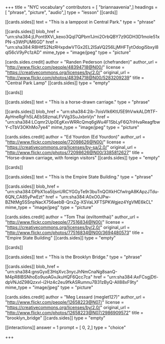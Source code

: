 +++
title = "NYC vocabulary"
contributors = [ "briannaavenia",]
headings = [ "phrase", "picture", "audio",]
type = "lesson"
[[cards]]

[[cards.sides]]
text = "This is a lamppost in Central Park."
type = "phrase"

[[cards.sides]]
blob_href = "urn:sha384:jLPont9XVi_kexo3QqI7QPbm1Jmi2OrbQBY7z9GDH3D1mole51xPN-s3WtPUM6GD"
href = "urn:sha384:R8HtfS2NzRHxpdwVTGx2EL2ISaVQ256LjMHFTytOdogi5bxyl8ql56cV9yPc1zAD"
mime_type = "image/jpeg"
type = "picture"

[cards.sides.credit]
author = "Randen Pederson (chefranden)"
author_url = "http://www.flickr.com/people/48394718@N00/"
license = "https://creativecommons.org/licenses/by/2.0/"
original_url = "http://www.flickr.com/photos/48394718@N00/5283209239"
title = "Central Park Lamp"
[[cards.sides]]
type = "empty"

[[cards]]

[[cards.sides]]
text = "This is a horse-drawn carriage."
type = "phrase"

[[cards.sides]]
blob_href = "urn:sha384:2ib-7oisVIk6KtU5E9hVwkALDftTF-AyHneRgFh5LAEbS8zmaLFVVg3SuJxbnVjn"
href = "urn:sha384:LCqmr2Up0EgKxvWRRcQmq6gWu4F1SbLyF6Q7riHvaReagfbwY-cTbV3OKhMo7ye4"
mime_type = "image/jpeg"
type = "picture"

[cards.sides.credit]
author = "Ed Yourdon (Ed Yourdon)"
author_url = "http://www.flickr.com/people/72098626@N00/"
license = "https://creativecommons.org/licenses/by-sa/2.0/"
original_url = "http://www.flickr.com/photos/72098626@N00/3385812627"
title = "Horse-drawn carriage, with foreign visitors"
[[cards.sides]]
type = "empty"

[[cards]]

[[cards.sides]]
text = "This is the Empire State Building."
type = "phrase"

[[cards.sides]]
blob_href = "urn:sha384:DPbX1oa5IjsnURCYGGyTe9r3buTnQOXkHCfwlrgA8KApzJTdu-6QN_CA85yPwEzt"
href = "urn:sha384:A0xO0JPw-BZNtMg5SSnpNacX756aebB-QrxZg-XSVaLXFTSPKWgjez4YgVME6kCL"
mime_type = "image/jpeg"
type = "picture"

[cards.sides.credit]
author = "Tom Thai (eviltomthai)"
author_url = "http://www.flickr.com/people/77516834@N00/"
license = "https://creativecommons.org/licenses/by/2.0/"
original_url = "http://www.flickr.com/photos/77516834@N00/3694480573"
title = "Empire State Building"
[[cards.sides]]
type = "empty"

[[cards]]

[[cards.sides]]
text = "This is the Brooklyn Bridge."
type = "phrase"

[[cards.sides]]
blob_href = "urn:sha384:gnsGyxE3HqXvc3nycJhNmCnaNg8sanQ-M4pR8lBSNhoEo9uoAGvJkuHQF6Qcc7ca"
href = "urn:sha384:AxFCsgjDtl-dpVNJdZ98Qzxvl-i2Hz4c2eu9fkASRumnu7B31zByQ-AIl88xF9ty"
mime_type = "image/jpeg"
type = "picture"

[cards.sides.credit]
author = "Meg Lessard (meglet127)"
author_url = "http://www.flickr.com/people/12658223@N07/"
license = "https://creativecommons.org/licenses/by/2.0/"
original_url = "http://www.flickr.com/photos/12658223@N07/2986909572"
title = "brooklyn_bridge"
[[cards.sides]]
type = "empty"

[[interactions]]
answer = 1
prompt = [ 0, 2,]
type = "choice"

+++
